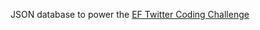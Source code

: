JSON database to power the [EF Twitter Coding Challenge](https://github.com/brenden-ef/react-ts-atswfh/blob/main/README.md)
